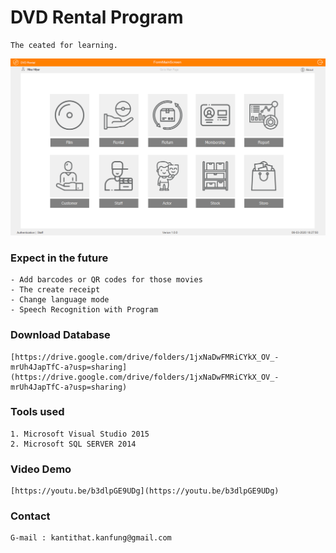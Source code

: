 # DVD Rental Program
	The ceated for learning.

![title](PictureApp/main_page.png)

### Expect in the future
	- Add barcodes or QR codes for those movies
	- The create receipt
	- Change language mode
	- Speech Recognition with Program

### Download Database
	[https://drive.google.com/drive/folders/1jxNaDwFMRiCYkX_OV_-mrUh4JapTfC-a?usp=sharing](https://drive.google.com/drive/folders/1jxNaDwFMRiCYkX_OV_-mrUh4JapTfC-a?usp=sharing)
	
### Tools used
	1. Microsoft Visual Studio 2015
	2. Microsoft SQL SERVER 2014
	
### Video Demo
	[https://youtu.be/b3dlpGE9UDg](https://youtu.be/b3dlpGE9UDg)

### Contact
	G-mail : kantithat.kanfung@gmail.com
